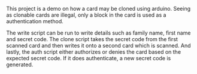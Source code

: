 This project is a demo on how a card may be cloned using arduino.
Seeing as clonable cards are illegal, only a block in the card is used as a authentication method.

The write script can be run to write details such as family name, first name and secret code.
The clone script takes the secret code from the first scanned card and then writes it onto a second card which is scanned.
And lastly, the auth script either authorizes or denies the card based on the expected secret code. If it does authenticate, a new secret code is generated.
